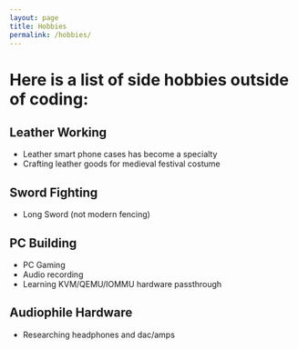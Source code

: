 ```yaml
---
layout: page
title: Hobbies
permalink: /hobbies/
---
```

# Here is a list of side hobbies outside of coding:

## Leather Working
* Leather smart phone cases has become a specialty
* Crafting leather goods for medieval festival costume

## Sword Fighting
* Long Sword (not modern fencing)

## PC Building
* PC Gaming
* Audio recording
* Learning KVM/QEMU/IOMMU hardware passthrough

## Audiophile Hardware
* Researching headphones and dac/amps
